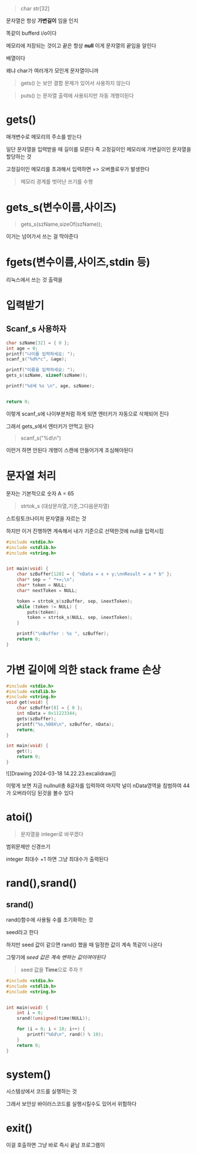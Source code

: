 > char str[32] 

문자열은 항상 **가변길이** 임을 인지 

똑같이 bufferd i/o이다  

메모리에 저장되는 것이고 끝은 항상 **null** 이게 문자열의 끝임을 알린다 

배열이다

왜냐 char가 여러개가 모인게 문자열이니까 

>gets() 는 보안 결함 문제가 있어서 사용하지 않는다

> puts() 는 문자열 출력에 사용되지만 자동 개행이된다


# gets()

매개변수로 메모리의 주소를 받는다 

일단 문자열을 입력받을 때 길이를 모른다 
즉 고정길이인 메모리에 가변길이인 문자열을 할당하는 것 

고정길이인 메모리를 초과해서 입력하면 => 오버플로우가 발생한다 

> 메모리 경계를 벗어난 쓰기를 수행


# gets_s(변수이름,사이즈)

> gets_s(szName,sizeOf(szName));

이거는 넘어가서 쓰는 걸 막아준다

# fgets(변수이름,사이즈,stdin 등)

리눅스에서 쓰는 것 출력을


# 입력받기

## Scanf_s 사용하자

```c
char szName[32] = { 0 };
int age = 0;
printf("나이를 입력하세요: ");
scanf_s("%d%*c", &age);

printf("이름을 입력하세요: ");
gets_s(szName, sizeof(szName));

printf("%d세 %s \n", age, szName);


return 0;


```

이렇게 scanf_s에 나이부분처럼 하게 되면 엔터키가 자동으로 삭제되어 진다 

그래서 gets_s에서 엔터키가 안먹고 된다 

> scanf_s("%d\n")

이런거 하면 안된다 개행이 스캔에 안들어가게 조심해야된다 

# 문자열 처리

문자는 기본적으로 숫자 
A = 65

> strtok_s (대상문자열,기준,그다음문자열)

스트링토크나이저
문자열을 자르는 것 

하지만 이거 진행하면 계속해서 내가 기준으로 선택한것에 null을 입력시킴 

```c
#include <stdio.h>
#include <stdlib.h>
#include <string.h>


int main(void) {
	char szBuffer[128] = { "nData = x + y;\nnResult = a * b" };
	char* sep = " *+=;\n";
	char* token = NULL;
	char* nextToken = NULL;

	token = strtok_s(szBuffer, sep, &nextToken);
	while (token != NULL) {
		puts(token);
		token = strtok_s(NULL, sep, &nextToken);
	}

	printf("\nBuffer : %s ", szBuffer);
	return 0;
}
```

# 가변 길이에 의한 stack frame 손상 

```c
#include <stdio.h>
#include <stdlib.h>
#include <string.h>
void get(void) {
	char szBuffer[8] = { 0 };
	int nData = 0x11223344;
	gets(szBuffer);
	printf("%s,%08X\n", szBuffer, nData);
	return;
}

int main(void) {
	get();
	return 0;
}
```
![[Drawing 2024-03-18 14.22.23.excalidraw]]

이렇게 보면 지금 nullnull총 8글자를 입력하여 마지막 널이 nData영역을 침범하여 44가 오버라이딩 된것을 볼수 있다 


# atoi()

> 문자열을 integer로 바꾸겠다

범위문제만 신경쓰기

integer 최대수 +1 하면 그냥 최대수가 출력된다 



# rand(),srand()

## srand()
rand()함수에 사용될 수를 초기화하는 것 

seed라고 한다 

하지만 seed 값이 같으면 rand() 했을 때 일정한 값이 계속 똑같이 나온다

그렇기에 *seed 값은 계속 변하는 값이여야된다*

> seed 값을 **Time**으로 주자 !!

```c
#include <stdio.h>
#include <stdlib.h>
#include <string.h>


int main(void) {
	int i = 0;
	srand((unsigned)time(NULL));

	for (i = 0; i < 10; i++) {
		printf("%6d\n", rand() % 10);
	}
	return 0;
}
```

# system()

시스템상에서 코드를 실행하는 것 

그래서 보안상 바이러스코드를 실행시킬수도 있어서 위험하다 


# exit()

이걸 호출하면 그냥 바로 즉시 끝남 프로그램이 